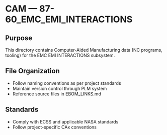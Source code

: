 # CAM — 87-60_EMC_EMI_INTERACTIONS

## Purpose

This directory contains Computer-Aided Manufacturing data (NC programs, tooling) for the EMC EMI INTERACTIONS subsystem.

## File Organization

- Follow naming conventions as per project standards
- Maintain version control through PLM system
- Reference source files in EBOM_LINKS.md

## Standards

- Comply with ECSS and applicable NASA standards
- Follow project-specific CAx conventions
